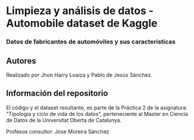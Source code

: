 # Limpieza y análisis de datos - Automobile dataset de Kaggle

### Datos de fabricantes de automóviles y sus características

## Autores
Realizado por Jhon Harry Loaiza y Pablo de Jesús Sánchez.

## Información del repositorio
El código y el dataset resultante, es parte de la Práctica 2 de la asignatura: "Tipología y ciclo de vida de los datos", perteneciente al Master en Ciencia de Datos de la Universitat Oberta de Catalunya.

Profesos consultor: Jose Moreira Sánchez


